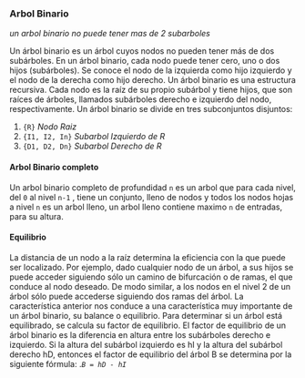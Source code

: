###                             Arbol Binario
*un arbol binario no puede tener mas de 2 subarboles*

Un árbol binario es un árbol cuyos nodos no pueden tener más de dos subárboles. En un árbol
binario, cada nodo puede tener cero, uno o dos hijos (subárboles). Se conoce el nodo de la izquierda
como hijo izquierdo y el nodo de la derecha como hijo derecho.
Un árbol binario es una estructura recursiva. Cada nodo es la raíz de su propio subárbol y
tiene hijos, que son raíces de árboles, llamados subárboles derecho e izquierdo del nodo, respectivamente.
Un árbol binario se divide en tres subconjuntos disjuntos:

1. `{R}`           *Nodo Raiz*
2. `{I1, I2, In}`  *Subarbol Izquierdo de R*
3. `{D1, D2, Dn}`  *Subarbol Derecho de R*

####                        Arbol Binario completo
Un arbol binario completo de profundidad `n` es un arbol que para cada nivel, del `0` al nivel `n-1` , tiene un conjunto,
lleno de nodos y todos los nodos hojas a nivel `n`  es un arbol lleno, un arbol lleno contiene maximo `n` de entradas,
para su altura.

####                        Equilibrio 

La distancia de un nodo a la raíz determina la eficiencia con la que puede ser localizado. Por ejemplo, dado cualquier nodo de un árbol, 
a sus hijos se puede acceder siguiendo sólo un camino de bifurcación o de ramas, el que conduce al nodo deseado. 
De modo similar, a los nodos en el nivel 2 de un árbol sólo puede accederse siguiendo dos ramas del árbol.
La característica anterior nos conduce a una característica muy importante de un árbol binario, su balance o equilibrio. 
Para determinar si un árbol está equilibrado, se calcula su factor de equilibrio. 
El factor de equilibrio de un árbol binario es la diferencia en altura entre los
subárboles derecho e izquierdo. Si la altura del subárbol izquierdo es hI y la altura del subárbol
derecho hD, entonces el factor de equilibrio del árbol B se determina por la siguiente fórmula:
.*` B = hD - hI `*